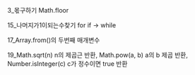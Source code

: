 3_몫구하기 Math.floor

15_나머지가1이되는수찾기 for if -> while

17_Array.from()의 두번째 매개변수

19_Math.sqrt(n) n의 제곱근 반환, Math.pow(a, b) a의 b 제곱 반환, Number.isInteger(c) c가 정수이면 true 반환

